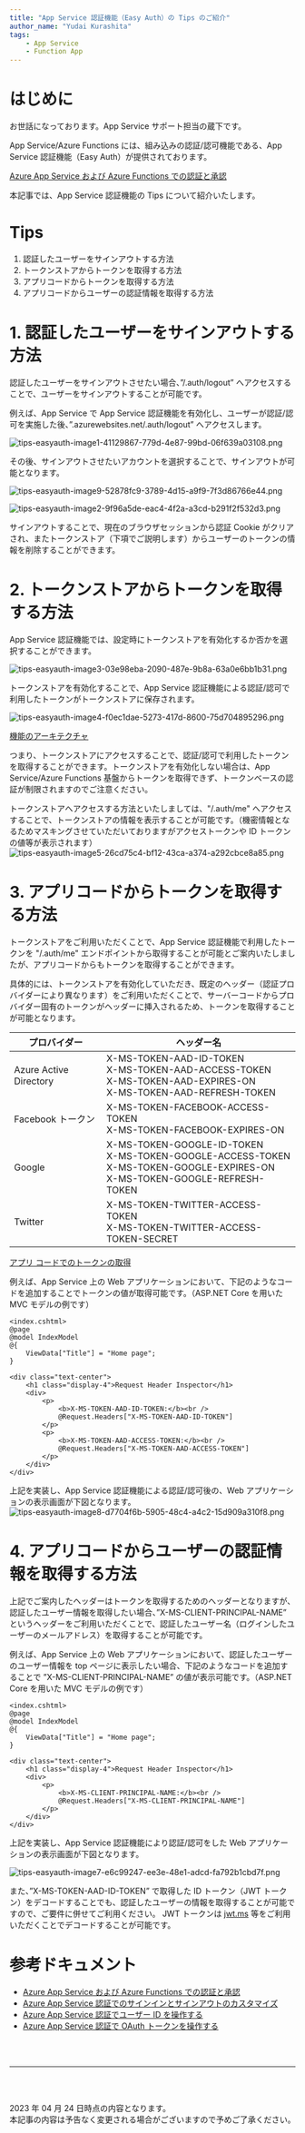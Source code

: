 ```yaml
---
title: "App Service 認証機能（Easy Auth）の Tips のご紹介"
author_name: "Yudai Kurashita"
tags:
    - App Service
    - Function App
---
```



# はじめに
お世話になっております。App Service サポート担当の蔵下です。

App Service/Azure Functions には、組み込みの認証/認可機能である、App Service 認証機能（Easy Auth）が提供されております。

[Azure App Service および Azure Functions での認証と承認](https://learn.microsoft.com/ja-jp/azure/app-service/overview-authentication-authorization)

本記事では、App Service 認証機能の Tips について紹介いたします。

# Tips
1. 認証したユーザーをサインアウトする方法
1. トークンストアからトークンを取得する方法
1. アプリコードからトークンを取得する方法
1. アプリコードからユーザーの認証情報を取得する方法

# 1. 認証したユーザーをサインアウトする方法
認証したユーザーをサインアウトさせたい場合、”/.auth/logout” へアクセスすることで、ユーザーをサインアウトすることが可能です。

例えば、App Service で App Service 認証機能を有効化し、ユーザーが認証/認可を実施した後、”<YourAppServiceName>.azurewebsites.net/.auth/logout” へアクセスします。

![tips-easyauth-image1-41129867-779d-4e87-99bd-06f639a03108.png]({{site.baseurl}}/media/2022/12/tips-easyauth-image1-41129867-779d-4e87-99bd-06f639a03108.png)


その後、サインアウトさせたいアカウントを選択することで、サインアウトが可能となります。

![tips-easyauth-image9-52878fc9-3789-4d15-a9f9-7f3d86766e44.png]({{site.baseurl}}/media/2022/12/tips-easyauth-image9-52878fc9-3789-4d15-a9f9-7f3d86766e44.png)

![tips-easyauth-image2-9f96a5de-eac4-4f2a-a3cd-b291f2f532d3.png]({{site.baseurl}}/media/2022/12/tips-easyauth-image2-9f96a5de-eac4-4f2a-a3cd-b291f2f532d3.png)


サインアウトすることで、現在のブラウザセッションから認証 Cookie がクリアされ、またトークンストア（下項でご説明します）からユーザーのトークンの情報を削除することができます。


# 2. トークンストアからトークンを取得する方法
App Service 認証機能では、設定時にトークンストアを有効化するか否かを選択することができます。

![tips-easyauth-image3-03e98eba-2090-487e-9b8a-63a0e6bb1b31.png]({{site.baseurl}}/media/2022/12/tips-easyauth-image3-03e98eba-2090-487e-9b8a-63a0e6bb1b31.png)

トークンストアを有効化することで、App Service 認証機能による認証/認可で利用したトークンがトークンストアに保存されます。

![tips-easyauth-image4-f0ec1dae-5273-417d-8600-75d704895296.png]({{site.baseurl}}/media/2022/12/tips-easyauth-image4-f0ec1dae-5273-417d-8600-75d704895296.png)

[機能のアーキテクチャ](https://learn.microsoft.com/ja-jp/azure/app-service/overview-authentication-authorization#feature-architecture)


つまり、トークンストアにアクセスすることで、認証/認可で利用したトークンを取得することができます。トークンストアを有効化しない場合は、App Service/Azure Functions 基盤からトークンを取得できず、トークンベースの認証が制限されますのでご注意ください。

トークンストアへアクセスする方法といたしましては、"/.auth/me" へアクセスすることで、トークンストアの情報を表示することが可能です。（機密情報となるためマスキングさせていただいておりますがアクセストークンや ID トークンの値等が表示されます）
![tips-easyauth-image5-26cd75c4-bf12-43ca-a374-a292cbce8a85.png]({{site.baseurl}}/media/2022/12/tips-easyauth-image5-26cd75c4-bf12-43ca-a374-a292cbce8a85.png)

# 3. アプリコードからトークンを取得する方法
トークンストアをご利用いただくことで、App Service 認証機能で利用したトークンを "/.auth/me" エンドポイントから取得することが可能とご案内いたしましたが、アプリコードからもトークンを取得することができます。

具体的には、トークンストアを有効化していただき、既定のヘッダー（認証プロバイダーにより異なります）をご利用いただくことで、サーバーコードからプロバイダー固有のトークンがヘッダーに挿入されるため、トークンを取得することが可能となります。


| プロバイダー | ヘッダー名 |
|--|--|
|Azure Active Directory	  | X-MS-TOKEN-AAD-ID-TOKEN <br>X-MS-TOKEN-AAD-ACCESS-TOKEN <br> X-MS-TOKEN-AAD-EXPIRES-ON <br> X-MS-TOKEN-AAD-REFRESH-TOKEN|
| Facebook トークン | X-MS-TOKEN-FACEBOOK-ACCESS-TOKEN <br> X-MS-TOKEN-FACEBOOK-EXPIRES-ON|
| Google | X-MS-TOKEN-GOOGLE-ID-TOKEN <br> X-MS-TOKEN-GOOGLE-ACCESS-TOKEN <br> X-MS-TOKEN-GOOGLE-EXPIRES-ON <br>X-MS-TOKEN-GOOGLE-REFRESH-TOKEN |
| Twitter |  X-MS-TOKEN-TWITTER-ACCESS-TOKEN <br> X-MS-TOKEN-TWITTER-ACCESS-TOKEN-SECRET|


[アプリ コードでのトークンの取得](https://learn.microsoft.com/ja-jp/azure/app-service/configure-authentication-oauth-tokens#retrieve-tokens-in-app-code)


例えば、App Service 上の Web アプリケーションにおいて、下記のようなコードを追加することでトークンの値が取得可能です。（ASP.NET Core を用いた MVC モデルの例です）

```
<index.cshtml>
@page
@model IndexModel
@{
    ViewData["Title"] = "Home page";
}

<div class="text-center">
    <h1 class="display-4">Request Header Inspector</h1>
    <div>
        <p>
            <b>X-MS-TOKEN-AAD-ID-TOKEN:</b><br />
            @Request.Headers["X-MS-TOKEN-AAD-ID-TOKEN"]
        </p>
        <p>
            <b>X-MS-TOKEN-AAD-ACCESS-TOKEN:</b><br />
            @Request.Headers["X-MS-TOKEN-AAD-ACCESS-TOKEN"]
        </p>
    </div>
</div>
```


上記を実装し、App Service 認証機能による認証/認可後の、Web アプリケーションの表示画面が下図となります。
![tips-easyauth-image8-d7704f6b-5905-48c4-a4c2-15d909a310f8.png]({{site.baseurl}}/media/2022/12/tips-easyauth-image8-d7704f6b-5905-48c4-a4c2-15d909a310f8.png)


# 4. アプリコードからユーザーの認証情報を取得する方法
上記でご案内したヘッダーはトークンを取得するためのヘッダーとなりますが、認証したユーザー情報を取得したい場合、”X-MS-CLIENT-PRINCIPAL-NAME” というヘッダーをご利用いただくことで、認証したユーザー名（ログインしたユーザーのメールアドレス）を取得することが可能です。


例えば、App Service 上の Web アプリケーションにおいて、認証したユーザーのユーザー情報を top ページに表示したい場合、下記のようなコードを追加することで ”X-MS-CLIENT-PRINCIPAL-NAME” の値が表示可能です。（ASP.NET Core を用いた MVC モデルの例です）

```
<index.cshtml>
@page
@model IndexModel
@{
    ViewData["Title"] = "Home page";
}

<div class="text-center">
    <h1 class="display-4">Request Header Inspector</h1>
    <div>
        <p>
            <b>X-MS-CLIENT-PRINCIPAL-NAME:</b><br />
            @Request.Headers["X-MS-CLIENT-PRINCIPAL-NAME"]
        </p>
    </div>
</div>
```


上記を実装し、App Service 認証機能により認証/認可をした Web アプリケーションの表示画面が下図となります。

![tips-easyauth-image7-e6c99247-ee3e-48e1-adcd-fa792b1cbd7f.png]({{site.baseurl}}/media/2022/12/tips-easyauth-image7-e6c99247-ee3e-48e1-adcd-fa792b1cbd7f.png)


また、”X-MS-TOKEN-AAD-ID-TOKEN” で取得した ID トークン（JWT トークン）をデコードすることでも、認証したユーザーの情報を取得することが可能ですので、ご要件に併せてご利用ください。
JWT トークンは [jwt.ms](https://jwt.ms/) 等をご利用いただくことでデコードすることが可能です。


# 参考ドキュメント
- [Azure App Service および Azure Functions での認証と承認](https://learn.microsoft.com/ja-jp/azure/app-service/overview-authentication-authorization)
- [Azure App Service 認証でのサインインとサインアウトのカスタマイズ](https://learn.microsoft.com/ja-jp/azure/app-service/configure-authentication-customize-sign-in-out)
- [Azure App Service 認証でユーザー ID を操作する](https://learn.microsoft.com/ja-jp/azure/app-service/configure-authentication-user-identities)
- [Azure App Service 認証で OAuth トークンを操作する](https://learn.microsoft.com/ja-jp/azure/app-service/configure-authentication-oauth-tokens)

<br>
<br>

---

<br>
<br>

2023 年 04 月 24 日時点の内容となります。<br>
本記事の内容は予告なく変更される場合がございますので予めご了承ください。

<br>
<br>